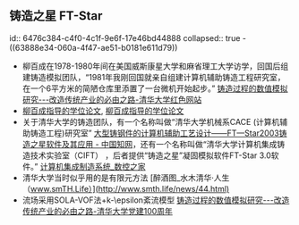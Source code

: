 ## 铸造之星 FT-Star
id:: 6476c384-c4f0-4c1f-9e6f-17e46bd44888
collapsed:: true
	- ((63888e34-060a-4f47-ae51-b0181e611d79))
- 柳百成在1978-1980年间在美国威斯康星大学和麻省理工大学访学，回国后组建铸造模拟团队，“1981年我刚回国就亲自组建计算机辅助铸造工程研究室，在一个6平方米的简陋仓库里添置了一台微机开始起步。” [铸造过程的数值模拟研究---改造传统产业的必由之路-清华大学红色网站](https://www.redweb.tsinghua.edu.cn/info/1005/1642.htm)
- [柳百成指导的学位论文](http://fx.tyust.superlib.net/s?sw=tutor%28%E6%9F%B3%E7%99%BE%E6%88%90%29&size=15&isort=2&x=402_84&version=v2&strdegree2=3), [柳百成指导的学位论文](https://www.zhizhen.com/s?strchannel=3%2C5&adv=DT((F%3D"柳百成")+AND+(O%3D'清华大学'))&aorp=a&size=15&isort=2&x=0_445&version=v2)
- 关于清华大学的铸造团队，有一个名称叫做“清华大学机械系CACE (计算机辅助铸造工程)研究室” [大型铸钢件的计算机辅助工艺设计——FT—Star2003铸造之星软件及其应用 - 中国知网](https://kns.cnki.net/kcms2/article/abstract?v=3uoqIhG8C467SBiOvrai6S0v32EBguHnM4c5glNtQ3nyAYAcht5baYYnv7cKL_tMgNRSZhHCbpv6EMvNI2jYvCOmNtkcxZyn&uniplatform=NZKPT)，还有一个名称叫做“清华大学计算机集成铸造技术实验室（CIFT） ，后者提供“铸造之星”凝固模拟软件FT-Star 3.0软件。” [计算机集成制造系统_数控之家](http://www.v-cnc.com/ss-27068.html)
- 清华大学当时似乎用的是有限元方法 [醉酒图_水木清华·人生（www.smTH.Life）](http://www.smth.life/news/44.html)
- 流场采用SOLA-VOF法+k-\epsilon紊流模型 [铸造过程的数值模拟研究---改造传统产业的必由之路-清华大学党建100周年](https://www.jiandang100.tsinghua.edu.cn/info/1014/6524.htm)